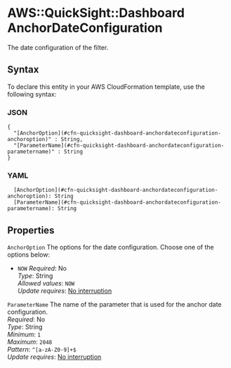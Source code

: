 # AWS::QuickSight::Dashboard AnchorDateConfiguration<a name="aws-properties-quicksight-dashboard-anchordateconfiguration"></a>

The date configuration of the filter\.

## Syntax<a name="aws-properties-quicksight-dashboard-anchordateconfiguration-syntax"></a>

To declare this entity in your AWS CloudFormation template, use the following syntax:

### JSON<a name="aws-properties-quicksight-dashboard-anchordateconfiguration-syntax.json"></a>

```
{
  "[AnchorOption](#cfn-quicksight-dashboard-anchordateconfiguration-anchoroption)" : String,
  "[ParameterName](#cfn-quicksight-dashboard-anchordateconfiguration-parametername)" : String
}
```

### YAML<a name="aws-properties-quicksight-dashboard-anchordateconfiguration-syntax.yaml"></a>

```
  [AnchorOption](#cfn-quicksight-dashboard-anchordateconfiguration-anchoroption): String
  [ParameterName](#cfn-quicksight-dashboard-anchordateconfiguration-parametername): String
```

## Properties<a name="aws-properties-quicksight-dashboard-anchordateconfiguration-properties"></a>

`AnchorOption` <a name="cfn-quicksight-dashboard-anchordateconfiguration-anchoroption"></a>
The options for the date configuration\. Choose one of the options below:

- `NOW`
  _Required_: No  
  _Type_: String  
  _Allowed values_: `NOW`  
  _Update requires_: [No interruption](https://docs.aws.amazon.com/AWSCloudFormation/latest/UserGuide/using-cfn-updating-stacks-update-behaviors.html#update-no-interrupt)

`ParameterName` <a name="cfn-quicksight-dashboard-anchordateconfiguration-parametername"></a>
The name of the parameter that is used for the anchor date configuration\.  
_Required_: No  
_Type_: String  
_Minimum_: `1`  
_Maximum_: `2048`  
_Pattern_: `^[a-zA-Z0-9]+$`  
_Update requires_: [No interruption](https://docs.aws.amazon.com/AWSCloudFormation/latest/UserGuide/using-cfn-updating-stacks-update-behaviors.html#update-no-interrupt)
